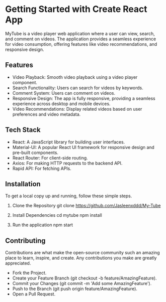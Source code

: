 # Getting Started with Create React App

MyTube is a video player web application where a user can view, search, and comment on videos. The application provides a seamless experience for video consumption, offering features like video recommendations, and responsive design.

## Features

- Video Playback: Smooth video playback using a video player component.
- Search Functionality: Users can search for videos by keywords.
- Comment System: Users can comment on videos.
- Responsive Design: The app is fully responsive, providing a seamless experience across desktop and mobile devices.
- Video Recommendations: Display related videos based on user preferences and video metadata.

## Tech Stack

- React: A JavaScript library for building user interfaces.
- Material-UI: A popular React UI framework for responsive design and pre-built components.
- React Router: For client-side routing.
- Axios: For making HTTP requests to the backend API.
- Rapid API: For fetching APIs.

## Installation

To get a local copy up and running, follow these simple steps.

1. Clone the Repository
   git clone https://github.com/Jasleenxddd/My-Tube

2. Install Dependencies
   cd mytube
   npm install

3. Run the application
   npm start

## Contributing

Contributions are what make the open-source community such an amazing place to learn, inspire, and create. Any contributions you make are greatly appreciated.

- Fork the Project.
- Create your Feature Branch (git checkout -b feature/AmazingFeature).
- Commit your Changes (git commit -m 'Add some AmazingFeature').
- Push to the Branch (git push origin feature/AmazingFeature).
- Open a Pull Request.
